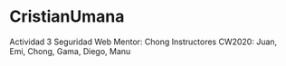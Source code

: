 # CristianUmana
Actividad 3 Seguridad Web
Mentor: Chong
Instructores CW2020: Juan, Emi, Chong, Gama, Diego, Manu